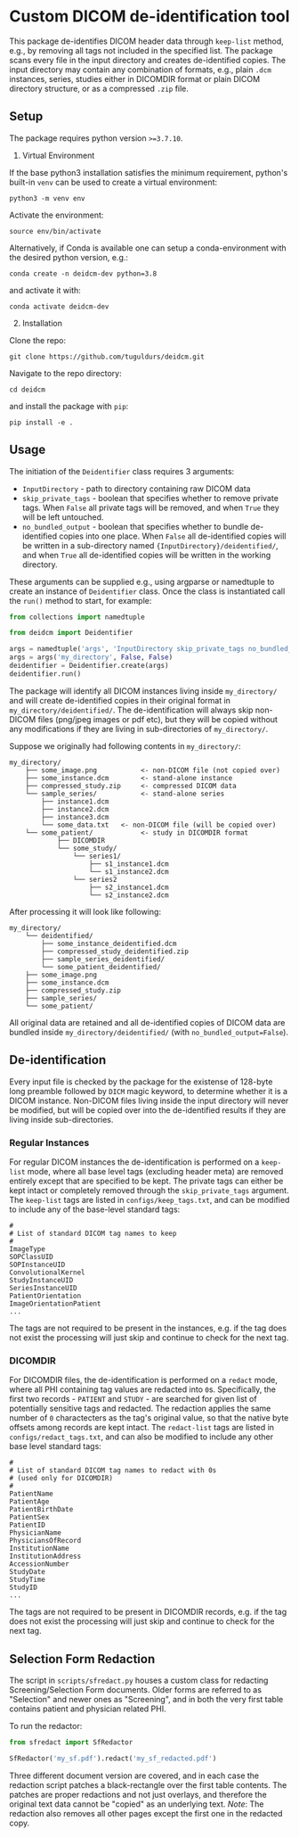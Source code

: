 # Custom DICOM de-identification tool

This package de-identifies DICOM header data through `keep-list` method, e.g., by removing all tags not included in the specified list. The package scans every file in the input directory and creates de-identified copies. The input directory may contain any combination of formats, e.g., plain `.dcm` instances, series, studies either in DICOMDIR format or plain DICOM directory structure, or as a compressed `.zip` file.


## Setup

The package requires python version `>=3.7.10`.

1. Virtual Environment

If the base python3 installation satisfies the minimum requirement, python's built-in `venv` can be used to create a virtual environment:

`python3 -m venv env`

Activate the environment:

`source env/bin/activate`

Alternatively, if Conda is available one can setup a conda-environment with the desired python version, e.g.:

`conda create -n deidcm-dev python=3.8`

and activate it with:

`conda activate deidcm-dev`

2. Installation

Clone the repo:

`git clone https://github.com/tuguldurs/deidcm.git`

Navigate to the repo directory:

`cd deidcm`

and install the package with `pip`:

`pip install -e .`


## Usage

The initiation of the `Deidentifier` class requires 3 arguments:
- `InputDirectory` - path to directory containing raw DICOM data
- `skip_private_tags` - boolean that specifies whether to remove private tags. When `False` all private tags will be removed, and when `True` they will be left untouched.
- `no_bundled_output` - boolean that specifies whether to bundle de-identified copies into one place. When `False` all de-identified copies will be written in a sub-directory named `{InputDirectory}/deidentified/`, and when `True` all de-identified copies will be written in the working directory.

These arguments can be supplied e.g., using argparse or namedtuple to create an instance of `Deidentifier` class. Once the class is instantiated call the `run()` method to start, for example:

```python
from collections import namedtuple

from deidcm import Deidentifier

args = namedtuple('args', 'InputDirectory skip_private_tags no_bundled_output')
args = args('my_directory', False, False)
deidentifier = Deidentifier.create(args)
deidentifier.run()
```

The package will identify all DICOM instances living inside `my_directory/` and will create de-identified copies in their original format in `my_directory/deidentified/`. The de-identification will always skip non-DICOM files (png/jpeg images or pdf etc), but they will be copied without any modifications if they are living in sub-directories of `my_directory/`.

Suppose we originally had following contents in `my_directory/`:

```text
my_directory/
	├── some_image.png           <- non-DICOM file (not copied over)
	├── some_instance.dcm        <- stand-alone instance
	├── compressed_study.zip     <- compressed DICOM data
	└── sample_series/           <- stand-alone series
		├── instance1.dcm
		├── instance2.dcm
		├── instance3.dcm
		└── some_data.txt   <- non-DICOM file (will be copied over)
	└── some_patient/            <- study in DICOMDIR format
    		├── DICOMDIR
    		└── some_study/
    			└── series1/
    				├── s1_instance1.dcm
    				└── s1_instance2.dcm
    			└── series2
    				├── s2_instance1.dcm
    				└── s2_instance2.dcm
```
After processing it will look like following:

```text
my_directory/
	└── deidentified/
		├── some_instance_deidentified.dcm
		├── compressed_study_deidentified.zip
		├── sample_series_deidentified/
		└── some_patient_deidentified/
	├── some_image.png
	├── some_instance.dcm
	├── compressed_study.zip
	├── sample_series/
	└── some_patient/
```
All original data are retained and all de-identified copies of DICOM data are bundled inside `my_directory/deidentified/` (with `no_bundled_output=False`).

## De-identification

Every input file is checked by the package for the existense of 128-byte long preamble followed by `DICM` magic keyword, to determine whether it is a DICOM instance. 
Non-DICOM files living inside the input directory will never be modified, but will be copied over into the de-identified results if they are living inside sub-directories.

### Regular Instances

For regular DICOM instances the de-identification is performed on a `keep-list` mode, where all base level tags (excluding header meta) are removed entirely except that 
are specified to be kept. The private tags can either be kept intact or completely removed through the `skip_private_tags` argument. The `keep-list` tags are listed in 
`configs/keep_tags.txt`, and can be modified to include any of the base-level standard tags:

```text
#
# List of standard DICOM tag names to keep
#
ImageType
SOPClassUID
SOPInstanceUID
ConvolutionalKernel
StudyInstanceUID
SeriesInstanceUID
PatientOrientation
ImageOrientationPatient
...
```
The tags are not required to be present in the instances, e.g. if the tag does not exist the processing will just skip and continue to check for the next tag.

### DICOMDIR

For DICOMDIR files, the de-identification is performed on a `redact` mode, where all PHI containing tag values are redacted into `0`s. Specifically, the first two 
records - `PATIENT` and `STUDY` - are searched for given list of potentially sensitive tags and redacted. The redaction applies the same number of `0` charactecters 
as the tag's original value, so that the native byte offsets among records are kept intact. The `redact-list` tags are listed in `configs/redact_tags.txt`, and can 
also be modified to include any other base level standard tags:

```text
#
# List of standard DICOM tag names to redact with 0s
# (used only for DICOMDIR)
#
PatientName
PatientAge
PatientBirthDate
PatientSex
PatientID
PhysicianName
PhysiciansOfRecord
InstitutionName
InstitutionAddress
AccessionNumber
StudyDate
StudyTime
StudyID
...
```

The tags are not required to be present in DICOMDIR records, e.g. if the tag does not exist the processing will just skip and continue to check for the next tag.


## Selection Form Redaction

The script in `scripts/sfredact.py` houses a custom class for redacting Screening/Selection Form documents. Older forms are referred to as "Selection" and newer 
ones as "Screening", and in both the very first table contains patient and physician related PHI.

To run the redactor:

```python
from sfredact import SfRedactor

SfRedactor('my_sf.pdf').redact('my_sf_redacted.pdf')
```

Three different document version are covered, and in each case the redaction script patches a black-rectangle over the first table contents. The patches are proper 
redactions and not just overlays, and therefore the original text data cannot be "copied" as an underlying text.
*Note*: The redaction also removes all other pages except the first one in the redacted copy.